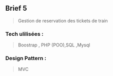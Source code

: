 ## Brief 5
> Gestion de reservation des tickets de train
### Tech ulilisées :
> Boostrap , PHP (POO),SQL ,Mysql
### Design Pattern :
> MVC
